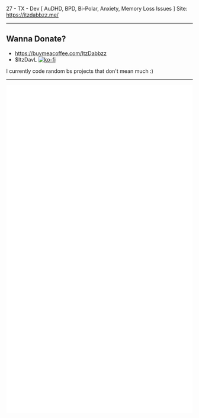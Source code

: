 27 - TX - Dev
[ AuDHD, BPD, Bi-Polar, Anxiety, Memory Loss Issues ]
Site: https://itzdabbzz.me/

--------------------------------------------------------------------------------------------------
## Wanna Donate? 
- https://buymeacoffee.com/ItzDabbzz
- $ItzDavL
[![ko-fi](https://ko-fi.com/img/githubbutton_sm.svg)](https://ko-fi.com/E1E3H1XXX)

I currently code random bs projects that don't mean much :)

--------------------------------------------------------------------------------------------------

![Metrics](https://github.com/ItzDabbzz/ItzDabbzz/blob/main/github-metrics.svg)
